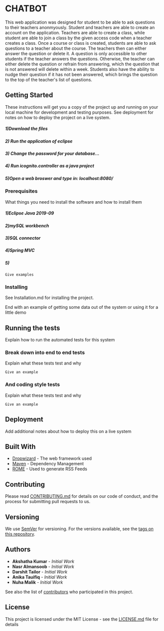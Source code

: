# CHATBOT


This web application was designed for student to be able to ask questions to their teachers anonmyously. 
Student and teachers are able to create an account on the application. Teachers are able to create a class, while student are able to join a class by the given access code when a teacher creates a class. 
Once a course or class is created, students are able to ask questions to a teacher about the course. The teachers then can either answer the question or delete it. A question is only accessible to other students if the teacher answers the questions. Otherwise, the teacher can either delete the question or refrain from answering, which the question that is not answered will delete within a week. Students also have the ability to nudge their question if it has not been answered, which brings the question to the top of the teacher's list of questions.
  

## Getting Started

These instructions will get you a copy of the project up and running on your local machine for development and testing purposes. See deployment for notes on how to deploy the project on a live system.
##### 1)Download the files 
##### 2) Run the application of eclipse 
##### 3) Change the password for your database...
##### 4) Run icognito.controller as a java project
##### 5)Open a web broswer and type in: localhost:8080/

### Prerequisites

What things you need to install the software and how to install them
##### 1)Eclipse Java 2019-09
##### 2)mySQL workbench
##### 3)SQL connector 
##### 4)Spring MVC 
##### 5)
```
Give examples
```

### Installing

See Installation.md for installing the project.

End with an example of getting some data out of the system or using it for a little demo

## Running the tests

Explain how to run the automated tests for this system

### Break down into end to end tests

Explain what these tests test and why

```
Give an example
```

### And coding style tests

Explain what these tests test and why

```
Give an example
```

## Deployment

Add additional notes about how to deploy this on a live system

## Built With

* [Dropwizard](http://www.dropwizard.io/1.0.2/docs/) - The web framework used
* [Maven](https://maven.apache.org/) - Dependency Management
* [ROME](https://rometools.github.io/rome/) - Used to generate RSS Feeds

## Contributing

Please read [CONTRIBUTING.md](https://gist.github.com/PurpleBooth/b24679402957c63ec426) for details on our code of conduct, and the process for submitting pull requests to us.

## Versioning

We use [SemVer](http://semver.org/) for versioning. For the versions available, see the [tags on this repository](https://github.com/your/project/tags). 

## Authors

* **Akshatha Kumar** - *Initial Work* 
* **Nasr Almansoob** - *Initial Work*
* **Darshit Tailor** - *Initial Work* 
* **Anika Tauifiq** - *Initial Work*
* **Nuha Malik** - *Initial Work* 

See also the list of [contributors](https://github.com/your/project/contributors) who participated in this project.

## License

This project is licensed under the MIT License - see the [LICENSE.md](LICENSE.md) file for details



